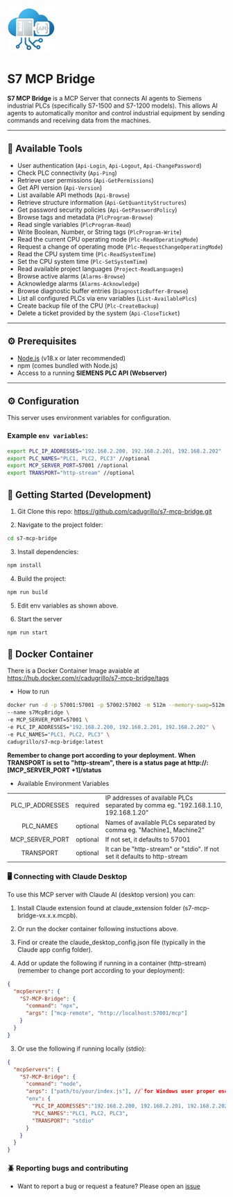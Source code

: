 <p align="left">
  <img title="s7-mcp-bridge" src='https://raw.githubusercontent.com/cadugrillo/s7-mcp-bridge/main/logo.png' width="110" height="110"/>
</p>

# S7 MCP Bridge

**S7 MCP Bridge** is a MCP Server that connects AI agents to Siemens industrial PLCs (specifically S7-1500 and S7-1200 models). This allows AI agents to automatically monitor and control industrial equipment by sending commands and receiving data from the machines.

---

## 🔧 Available Tools

  - User authentication (`Api-Login`, `Api-Logout`, `Api-ChangePassword`)
  - Check PLC connectivity (`Api-Ping`)
  - Retrieve user permissions (`Api-GetPermissions`)
  - Get API version (`Api-Version`)
  - List available API methods (`Api-Browse`)
  - Retrieve structure information (`Api-GetQuantityStructures`)
  - Get password security policies (`Api-GetPasswordPolicy`)
  - Browse tags and metadata (`PlcProgram-Browse`)
  - Read single variables (`PlcProgram-Read`)
  - Write Boolean, Number, or String tags (`PlcProgram-Write`)
  - Read the current CPU operating mode (`Plc-ReadOperatingMode`)
  - Request a change of operating mode (`Plc-RequestChangeOperatingMode`)
  - Read the CPU system time (`Plc-ReadSystemTime`)
  - Set the CPU system time (`Plc-SetSystemTime`)
  - Read available project languages (`Project-ReadLanguages`)
  - Browse active alarms (`Alarms-Browse`)
  - Acknowledge alarms (`Alarms-Acknowledge`)
  - Browse diagnostic buffer entries (`DiagnosticBuffer-Browse`)
  - List all configured PLCs via env variables (`List-AvailablePlcs`)
  - Create backup file of the CPU (`Plc-CreateBackup`)
  - Delete a ticket provided by the system (`Api-CloseTicket`)

---

## ⚙️ Prerequisites

- [Node.js](https://nodejs.org/) (v18.x or later recommended)
- npm (comes bundled with Node.js)
- Access to a running **SIEMENS PLC API (Webserver)**

---

## ⚙️ Configuration

This server uses environment variables for configuration.

### Example `env variables`:

```bash
export PLC_IP_ADDRESSES="192.168.2.200, 192.168.2.201, 192.168.2.202"
export PLC_NAMES="PLC1, PLC2, PLC3" //optional
export MCP_SERVER_PORT=57001 //optional
export TRANSPORT="http-stream" //optional
```

## 🚀 Getting Started (Development)

1. Git Clone this repo: https://github.com/cadugrillo/s7-mcp-bridge.git 

2. Navigate to the project folder:

```bash
cd s7-mcp-bridge
```

3. Install dependencies:

```bash
npm install
```

4. Build the project:

```bash
npm run build
```

5. Edit env variables as shown above.

6. Start the server

```bash
npm run start
```

## 🐳 Docker Container

There is a Docker Container Image avaiable at https://hub.docker.com/r/cadugrillo/s7-mcp-bridge/tags

- How to run
```bash
docker run -d -p 57001:57001 -p 57002:57002 -m 512m --memory-swap=512m \
--name s7McpBridge \
-e MCP_SERVER_PORT=57001 \
-e PLC_IP_ADDRESSES="192.168.2.200, 192.168.2.201, 192.168.2.202" \
-e PLC_NAMES="PLC1, PLC2, PLC3" \
cadugrillo/s7-mcp-bridge:latest
```

**Remember to change port according to your deployment.**
**When TRANSPORT is set to "http-stream", there is a status page at http://<server-ip-address>:[MCP_SERVER_PORT +1]/status**


- Available Environment Variables

| | | |
| :---------------------------: | :--------: | :------------------------------------------------------- |
|  PLC_IP_ADDRESSES             | required   | IP addresses of available PLCs separated by comma eg. "192.168.1.10, 192.168.1.20" |
|  PLC_NAMES                    | optional   | Names of available PLCs separated by comma eg. "Machine1, Machine2" |
|  MCP_SERVER_PORT              | optional   | If not set, it defaults to 57001 |
|  TRANSPORT                    | optional   | It can be "http-stream" or "stdio". If not set it defaults to http-stream |



### 🖥️ Connecting with Claude Desktop

To use this MCP server with Claude AI (desktop version) you can:

1. Install Claude extension found at claude_extension folder (s7-mcp-bridge-vx.x.x.mcpb).

2. Or run the docker container following instuctions above.

3. Find or create the claude_desktop_config.json file (typically in the Claude app config folder).

4. Add or update the following if running in a container (http-stream) (remember to change port according to your deployment):

```json
{
  "mcpServers": {
    "S7-MCP-Bridge": {
      "command": "npx",
      "args": ["mcp-remote", "http://localhost:57001/mcp"]
    }
  }
}
```

3. Or use the following if running locally (stdio):

```json
{
  "mcpServers": {
    "S7-MCP-Bridge": {
      "command": "node",
      "args": ["path/to/your/index.js"], //`for Windows user proper escape (eg. C:\\path\\to\\your\\index.js)`
      "env": {
        "PLC_IP_ADDRESSES":"192.168.2.200, 192.168.2.201, 192.168.2.202",
        "PLC_NAMES":"PLC1, PLC2, PLC3",
        "TRANSPORT": "stdio"
      }
    }
  }
}
```

### 🪲 Reporting bugs and contributing

- Want to report a bug or request a feature? Please open an [issue](https://github.com/cadugrillo/s7-mcp-bridge/issues/new)
